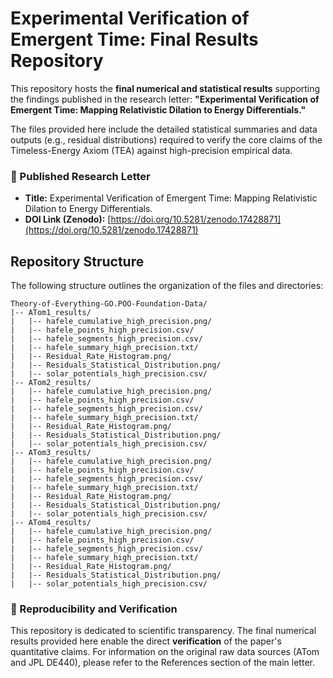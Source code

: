


# Experimental Verification of Emergent Time: Final Results Repository

This repository hosts the **final numerical and statistical results** supporting the findings published in the research letter: **"Experimental Verification of Emergent Time: Mapping Relativistic Dilation to Energy Differentials."**

The files provided here include the detailed statistical summaries and data outputs (e.g., residual distributions) required to verify the core claims of the Timeless-Energy Axiom (TEA) against high-precision empirical data.

### 🔗 Published Research Letter

* **Title:** Experimental Verification of Emergent Time: Mapping Relativistic Dilation to Energy Differentials.
* **DOI Link (Zenodo):** [https://doi.org/10.5281/zenodo.17428871](https://doi.org/10.5281/zenodo.17428871)


##  Repository Structure

The following structure outlines the organization of the files and directories:

```
Theory-of-Everything-GO.POO-Foundation-Data/
|-- ATom1_results/
|   |-- hafele_cumulative_high_precision.png/
|   |-- hafele_points_high_precision.csv/
|   |-- hafele_segments_high_precision.csv/
|   |-- hafele_summary_high_precision.txt/
|   |-- Residual_Rate_Histogram.png/
|   |-- Residuals_Statistical_Distribution.png/
|   |-- solar_potentials_high_precision.csv/
|-- ATom2_results/
|   |-- hafele_cumulative_high_precision.png/
|   |-- hafele_points_high_precision.csv/
|   |-- hafele_segments_high_precision.csv/
|   |-- hafele_summary_high_precision.txt/
|   |-- Residual_Rate_Histogram.png/
|   |-- Residuals_Statistical_Distribution.png/
|   |-- solar_potentials_high_precision.csv/
|-- ATom3_results/
|   |-- hafele_cumulative_high_precision.png/
|   |-- hafele_points_high_precision.csv/
|   |-- hafele_segments_high_precision.csv/
|   |-- hafele_summary_high_precision.txt/
|   |-- Residual_Rate_Histogram.png/
|   |-- Residuals_Statistical_Distribution.png/
|   |-- solar_potentials_high_precision.csv/
|-- ATom4_results/
|   |-- hafele_cumulative_high_precision.png/
|   |-- hafele_points_high_precision.csv/
|   |-- hafele_segments_high_precision.csv/
|   |-- hafele_summary_high_precision.txt/
|   |-- Residual_Rate_Histogram.png/
|   |-- Residuals_Statistical_Distribution.png/
|   |-- solar_potentials_high_precision.csv/

```

### 🔬 Reproducibility and Verification

This repository is dedicated to scientific transparency. The final numerical results provided here enable the direct **verification** of the paper's quantitative claims. For information on the original raw data sources (ATom and JPL DE440), please refer to the References section of the main letter.
